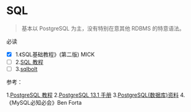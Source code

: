 # SQL

> 基本以 PostgreSQL 为主，没有特别在意其他 RDBMS 的特意语法。

必读

- [x] 1.《SQL基础教程》(第二版) MICK
- [ ] 2.[SQL 教程](https://www.runoob.com/sql/sql-tutorial.html)
- [ ] 3.[sqlbolt](https://sqlbolt.com/)

参考：

1.[PostgreSQL 教程](https://www.runoob.com/postgresql/postgresql-tutorial.html)
2.[PostgreSQL 13.1 手册](http://www.postgres.cn/docs/13/index.html)
3.[PostgreSQL(数据库)资料](https://github.com/ty4z2008/Qix/blob/master/pg.md)
4.《MySQL必知必会》Ben Forta

